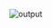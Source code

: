 ![output](https://user-images.githubusercontent.com/94950365/198828332-8f9d98e7-3e4e-446c-9cfc-5ac5cdd00c93.jpg)
